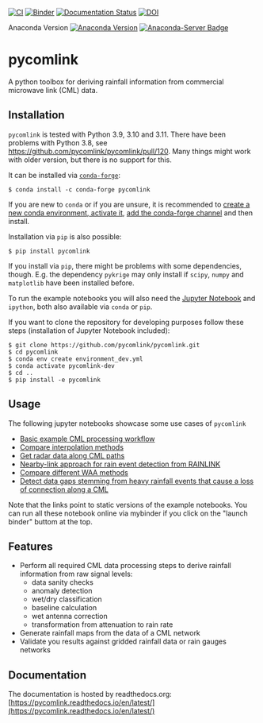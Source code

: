 [![CI](https://github.com/pycomlink/pycomlink/actions/workflows/main.yml/badge.svg?branch=master)](https://github.com/pycomlink/pycomlink/actions/workflows/main.yml)
[![Binder](https://mybinder.org/badge_logo.svg)](https://mybinder.org/v2/gh/pycomlink/pycomlink/master)
[![Documentation Status](https://readthedocs.org/projects/pycomlink/badge/?version=latest)](https://pycomlink.readthedocs.io/en/latest/)
[![DOI](https://zenodo.org/badge/DOI/10.5281/zenodo.4810169.svg)](https://doi.org/10.5281/zenodo.4810169)

Anaconda Version [![Anaconda Version](https://anaconda.org/conda-forge/pycomlink/badges/version.svg)](https://anaconda.org/conda-forge/pycomlink) [![Anaconda-Server Badge](https://anaconda.org/conda-forge/pycomlink/badges/latest_release_date.svg)](https://anaconda.org/conda-forge/pycomlink)

pycomlink
=========

A python toolbox for deriving rainfall information from commercial microwave link (CML) data.

Installation
------------

`pycomlink` is tested with Python 3.9, 3.10 and 3.11. There have been problems with Python 3.8, see https://github.com/pycomlink/pycomlink/pull/120. Many things might work with older version, but there is no support for this.

It can be installed via [`conda-forge`](https://conda-forge.org/):

    $ conda install -c conda-forge pycomlink

If you are new to `conda` or if you are unsure, it is recommended to [create a new conda environment, activate it](https://docs.conda.io/projects/conda/en/latest/user-guide/tasks/manage-environments.html#creating-an-environment-with-commands), [add the conda-forge channel](https://conda-forge.org/) and then install.

Installation via `pip` is also possible:

    $ pip install pycomlink

If you install via `pip`, there might be problems with some dependencies, though. E.g. the dependency `pykrige` may only install if `scipy`, `numpy` and `matplotlib` have been installed before.

To run the example notebooks you will also need the [Jupyter Notebook](https://jupyter.org/)
and `ipython`, both also available via `conda` or `pip`.

If you want to clone the repository for developing purposes follow these steps (installation of Jupyter Notebook included):

    $ git clone https://github.com/pycomlink/pycomlink.git
    $ cd pycomlink
    $ conda env create environment_dev.yml
    $ conda activate pycomlink-dev
    $ cd ..
    $ pip install -e pycomlink

Usage
-----

The following jupyter notebooks showcase some use cases of `pycomlink`

 * [Basic example CML processing workflow](http://nbviewer.jupyter.org/github/pycomlink/pycomlink/blob/master/notebooks/Basic%20CML%20processing%20workflow.ipynb)
 * [Compare interpolation methods](https://nbviewer.org/github/pycomlink/pycomlink/blob/master/notebooks/Compare%20interpolation%20methods.ipynb)
 * [Get radar data along CML paths](https://nbviewer.org/github/pycomlink/pycomlink/blob/master/notebooks/Get%20radar%20rainfall%20along%20CML%20paths.ipynb)
 * [Nearby-link approach for rain event detection from RAINLINK](https://nbviewer.org/github/pycomlink/pycomlink/blob/master/notebooks/Nearby%20link%20approach%20processing%20example.ipynb)
 * [Compare different WAA methods](https://nbviewer.org/github/pycomlink/pycomlink/blob/master/notebooks/Wet%20antenna%20attenuation.ipynb)
 * [Detect data gaps stemming from heavy rainfall events that cause a loss of connection along a CML](https://nbviewer.org/github/pycomlink/pycomlink/blob/master/notebooks/Blackout%20gap%20detection%20examples.ipynb)

Note that the links point to static versions of the example notebooks. You can run all these notebook online via mybinder if you click on the "launch binder" buttom at the top.

Features
--------

 * Perform all required CML data processing steps to derive rainfall information from raw signal levels:
    * data sanity checks
    * anomaly detection
    * wet/dry classification
    * baseline calculation
    * wet antenna correction
    * transformation from attenuation to rain rate
 * Generate rainfall maps from the data of a CML network
 * Validate you results against gridded rainfall data or rain gauges networks
 
 Documentation
--------
The documentation is hosted by readthedocs.org: [https://pycomlink.readthedocs.io/en/latest/](https://pycomlink.readthedocs.io/en/latest/)
